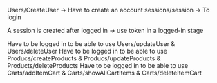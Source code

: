 Users/CreateUser -> Have to create an account
sessions/session -> To login 

A session is created after logged in -> use token in a logged-in stage

Have to be logged in to be able to use Users/updateUser & Users/deleteUser 
Have to be logged in to be able to use Producs/createProducts & Producs/updateProducts & Products/deleteProducts
Have to be logged in to be able to use Carts/addItemCart & Carts/showAllCartItems & Carts/deleteItemCart 





